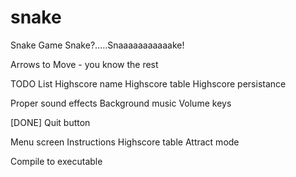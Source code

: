 # snake
Snake Game
Snake?.....Snaaaaaaaaaaake!

Arrows to Move - you know the rest

TODO List
Highscore name
Highscore table
Highscore persistance

Proper sound effects
Background music
Volume keys

[DONE] Quit button

Menu screen
Instructions
Highscore table
Attract mode

Compile to executable